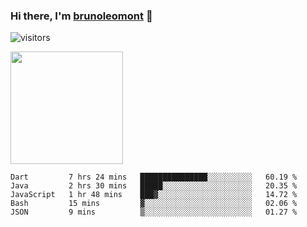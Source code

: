 ### Hi there, I'm [brunoleomont](https://www.linkedin.com/in/brunoleomont/) 👋

![visitors](https://visitor-badge.glitch.me/badge?page_id=page.id)

<img height="180em" src="https://github-readme-stats.vercel.app/api?username=brunoleomont&show_icons=true&hide_border=true&&count_private=true&include_all_commits=true" />

<!--START_SECTION:waka-->
```text
Dart         7 hrs 24 mins   ███████████████░░░░░░░░░░   60.19 % 
Java         2 hrs 30 mins   █████░░░░░░░░░░░░░░░░░░░░   20.35 % 
JavaScript   1 hr 48 mins    ███▓░░░░░░░░░░░░░░░░░░░░░   14.72 % 
Bash         15 mins         ▓░░░░░░░░░░░░░░░░░░░░░░░░   02.06 % 
JSON         9 mins          ▒░░░░░░░░░░░░░░░░░░░░░░░░   01.27 % 
```
<!--END_SECTION:waka-->

<!--
**brunoleomont/brunoleomont** is a ✨ _special_ ✨ repository because its `README.md` (this file) appears on your GitHub profile.

Here are some ideas to get you started:

- 🔭 I’m currently working on ...
- 🌱 I’m currently learning ...
- 👯 I’m looking to collaborate on ...
- 🤔 I’m looking for help with ...
- 💬 Ask me about ...
- 📫 How to reach me: ...
- 😄 Pronouns: ...
- ⚡ Fun fact: ...
-->
